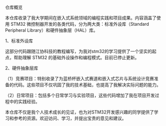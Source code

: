 仓库概览

本仓库收录了我大学期间在嵌入式系统领域的编程实践和项目成果。内容涵盖了使用 STM32 微控制器开发的各类代码，分为两大类：标准外设库（Standard Peripheral Library）和硬件抽象层（HAL）库。

1、标准外设库

这部分代码跟随江协科技的教程编写，为我对stm32的学习提供了一个坚实的起点，帮助理解 STM32 的基础外设操作和编程模式。目前已停止更新。

2、硬件抽象层库

（1）竞赛项目：特别收录了为蓝桥杯嵌入式赛道和嵌入式芯片与系统设计竞赛准备的代码。这些项目不仅巩固了我的技术基础，也提高了我解决实际问题的能力。

（2）日常项目：包括多个日常学习与实验项目，这些代码增加了我在项目开发过程中的实践经验。

本仓库不仅是我个人技术成长的见证，也为对STM32开发感兴趣的同学提供了学习和参考的资源。欢迎访问、学习，并提出宝贵的意见和建议。
